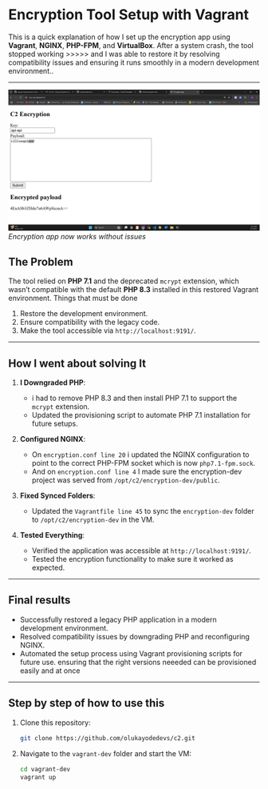 # Encryption Tool Setup with Vagrant

This is a quick explanation of how I set up the  encryption app using **Vagrant**, **NGINX**, **PHP-FPM**, and **VirtualBox**. After a system crash, the tool stopped working >>>>> and I was able to restore it by resolving compatibility issues and ensuring it runs smoothly in a modern development environment..

---
![encrpyt](./c2.png)
*Encryption app now works without issues*

## The Problem
The tool relied on **PHP 7.1** and the deprecated `mcrypt` extension, which wasn’t compatible with the default **PHP 8.3** installed in this restored Vagrant environment.  Things that must be done
1. Restore the development environment.
2. Ensure compatibility with the legacy code.
3. Make the tool accessible via `http://localhost:9191/`.

---

## How I went about solving  It

1. **I Downgraded PHP**:
   - i had to remove PHP 8.3 and then install PHP 7.1 to support the `mcrypt` extension.
   - Updated the provisioning script to automate PHP 7.1 installation for future setups.

2. **Configured NGINX**:
   - On `encryption.conf line 20` i updated the NGINX configuration to point to the correct PHP-FPM socket which is now `php7.1-fpm.sock`.
   - And on `encryption.conf line 4` I made sure the encryption-dev project was served from `/opt/c2/encryption-dev/public`.

3. **Fixed Synced Folders**:
   - Updated the `Vagrantfile line 45`  to sync the `encryption-dev` folder to `/opt/c2/encryption-dev` in the VM.


4. **Tested Everything**:
   - Verified the application was accessible at `http://localhost:9191/`.
   - Tested the encryption functionality to make sure it worked as expected.

---

## Final results 
- Successfully restored a legacy PHP application in a modern development environment.
- Resolved compatibility issues by downgrading PHP and reconfiguring NGINX.
- Automated the setup process using Vagrant provisioning scripts for future use. ensuring that the right versions neeeded can be provisioned easily and at once

---

## Step by step of how to use this
1. Clone this repository:
   ```bash
   git clone https://github.com/olukayodedevs/c2.git

2. Navigate to the `vagrant-dev` folder and start the VM:
   ```bash
   cd vagrant-dev
   vagrant up
